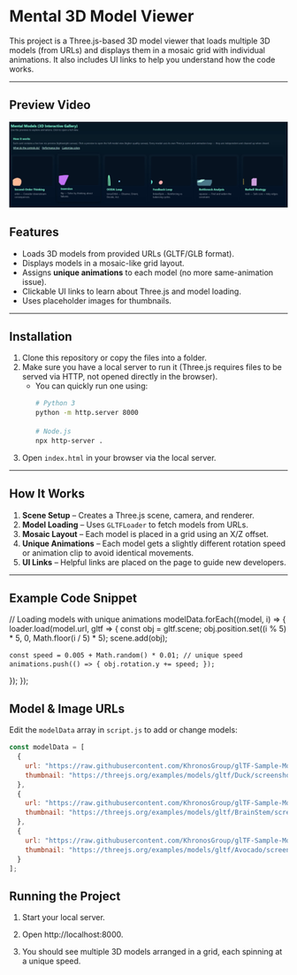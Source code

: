 # Mental 3D Model Viewer

This project is a Three.js-based 3D model viewer that loads multiple 3D models (from URLs) and displays them in a mosaic grid with individual animations. It also includes UI links to help you understand how the code works.

---
## Preview Video

[![Project Demo](https://github.com/Awasthi577/Mental-Model-Vizualiser/blob/Assets/Project_Image.jpg?raw=true)](https://youtu.be/OAhQ3N0sRfc)


##  Features
- Loads 3D models from provided URLs (GLTF/GLB format).
- Displays models in a mosaic-like grid layout.
- Assigns **unique animations** to each model (no more same-animation issue).
- Clickable UI links to learn about Three.js and model loading.
- Uses placeholder images for thumbnails.

---

## Installation
1. Clone this repository or copy the files into a folder.
2. Make sure you have a local server to run it (Three.js requires files to be served via HTTP, not opened directly in the browser).
   - You can quickly run one using:
     ```bash
     # Python 3
     python -m http.server 8000
     
     # Node.js
     npx http-server .
     ```
3. Open `index.html` in your browser via the local server.

---

##  How It Works
1. **Scene Setup** – Creates a Three.js scene, camera, and renderer.
2. **Model Loading** – Uses `GLTFLoader` to fetch models from URLs.
3. **Mosaic Layout** – Each model is placed in a grid using an X/Z offset.
4. **Unique Animations** – Each model gets a slightly different rotation speed or animation clip to avoid identical movements.
5. **UI Links** – Helpful links are placed on the page to guide new developers.

---

## Example Code Snippet

// Loading models with unique animations
modelData.forEach((model, i) => {
  loader.load(model.url, gltf => {
    const obj = gltf.scene;
    obj.position.set((i % 5) * 5, 0, Math.floor(i / 5) * 5);
    scene.add(obj);

    const speed = 0.005 + Math.random() * 0.01; // unique speed
    animations.push(() => { obj.rotation.y += speed; });
  });
});



## Model & Image URLs
Edit the `modelData` array in `script.js` to add or change models:
```javascript
const modelData = [
  {
    url: "https://raw.githubusercontent.com/KhronosGroup/glTF-Sample-Models/master/2.0/Duck/glTF/Duck.gltf",
    thumbnail: "https://threejs.org/examples/models/gltf/Duck/screenshot/screenshot.jpg"
  },
  {
    url: "https://raw.githubusercontent.com/KhronosGroup/glTF-Sample-Models/master/2.0/BrainStem/glTF/BrainStem.gltf",
    thumbnail: "https://threejs.org/examples/models/gltf/BrainStem/screenshot/screenshot.jpg"
  },
  {
    url: "https://raw.githubusercontent.com/KhronosGroup/glTF-Sample-Models/master/2.0/Avocado/glTF/Avocado.gltf",
    thumbnail: "https://threejs.org/examples/models/gltf/Avocado/screenshot/screenshot.jpg"
  }
];

```
## Running the Project

1. Start your local server.

2. Open http://localhost:8000.

3. You should see multiple 3D models arranged in a grid, each spinning at a unique speed.



